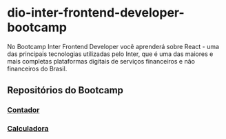 # dio-inter-frontend-developer-bootcamp
 No Bootcamp Inter Frontend Developer você aprenderá sobre React - uma das principais tecnologias utilizadas pelo Inter, que é uma das maiores e mais completas plataformas digitais de serviços financeiros e não financeiros do Brasil.

## Repositórios do Bootcamp
### [Contador](https://github.com/amandaDuaibs/dio-inter-frontend-developer-bootcamp/tree/main/dio-contador)
### [Calculadora](https://github.com/amandaDuaibs/dio-inter-frontend-developer-bootcamp/tree/main/dio-calculadora)
